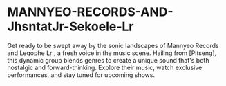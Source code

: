 # MANNYEO-RECORDS-AND-JhsntatJr-Sekoele-Lr
Get ready to be swept away by the sonic landscapes of Mannyeo Records and Leqophe Lr , a fresh voice in the music scene. Hailing from [Pitseng], this dynamic group blends genres to create a unique sound that's both nostalgic and forward-thinking. Explore their music, watch exclusive performances, and stay tuned for upcoming shows.
